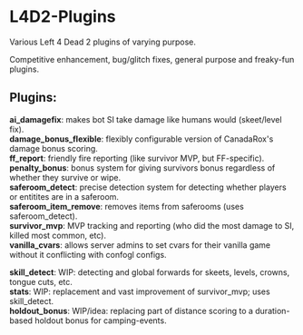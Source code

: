 L4D2-Plugins
============

Various Left 4 Dead 2 plugins of varying purpose.

Competitive enhancement, bug/glitch fixes, general purpose and freaky-fun plugins.

Plugins:
--------
<b>ai_damagefix</b>: makes bot SI take damage like humans would (skeet/level fix).<br />
<b>damage_bonus_flexible</b>: flexibly configurable version of CanadaRox's damage bonus scoring.<br />
<b>ff_report</b>: friendly fire reporting (like survivor MVP, but FF-specific).<br />
<b>penalty_bonus</b>: bonus system for giving survivors bonus regardless of whether they survive or wipe.<br />
<b>saferoom_detect</b>: precise detection system for detecting whether players or entitites are in a saferoom.<br />
<b>saferoom_item_remove</b>: removes items from saferooms (uses saferoom_detect).<br />
<b>survivor_mvp</b>: MVP tracking and reporting (who did the most damage to SI, killed most common, etc).<br />
<b>vanilla_cvars</b>: allows server admins to set cvars for their vanilla game without it conflicting with confogl configs.<br />

<b>skill_detect</b>: WIP: detecting and global forwards for skeets, levels, crowns, tongue cuts, etc.<br />
<b>stats</b>: WIP: replacement and vast improvement of survivor_mvp; uses skill_detect.<br />
<b>holdout_bonus</b>: WIP/idea: replacing part of distance scoring to a duration-based holdout bonus for camping-events.<br />
